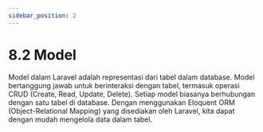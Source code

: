 ```yaml
---
sidebar_position: 2
---
```


# 8.2 Model 

Model dalam Laravel adalah representasi dari tabel dalam database. Model bertanggung jawab untuk berinteraksi dengan tabel, termasuk operasi CRUD (Create, Read, Update, Delete). Setiap model biasanya berhubungan dengan satu tabel di database. Dengan menggunakan Eloquent ORM (Object-Relational Mapping) yang disediakan oleh Laravel, kita dapat dengan mudah mengelola data dalam tabel.
